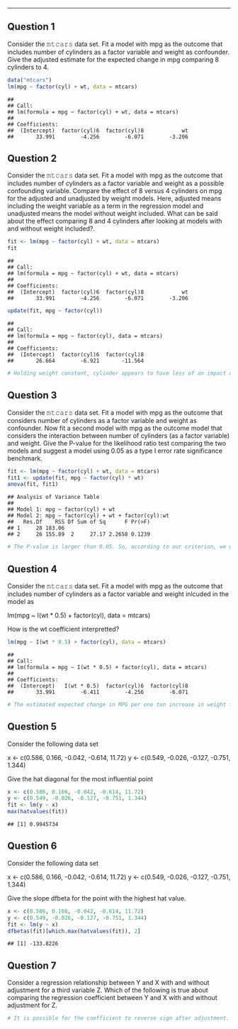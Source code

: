------------------------------------------------------------------------

Question 1
----------

Consider the 𝚖𝚝𝚌𝚊𝚛𝚜 data set. Fit a model with mpg as the outcome that includes number of cylinders as a factor variable and weight as confounder. Give the adjusted estimate for the expected change in mpg comparing 8 cylinders to 4.

``` r
data("mtcars")
lm(mpg ~ factor(cyl) + wt, data = mtcars)
```

    ## 
    ## Call:
    ## lm(formula = mpg ~ factor(cyl) + wt, data = mtcars)
    ## 
    ## Coefficients:
    ##  (Intercept)  factor(cyl)6  factor(cyl)8            wt  
    ##       33.991        -4.256        -6.071        -3.206

Question 2
----------

Consider the 𝚖𝚝𝚌𝚊𝚛𝚜 data set. Fit a model with mpg as the outcome that includes number of cylinders as a factor variable and weight as a possible confounding variable. Compare the effect of 8 versus 4 cylinders on mpg for the adjusted and unadjusted by weight models. Here, adjusted means including the weight variable as a term in the regression model and unadjusted means the model without weight included. What can be said about the effect comparing 8 and 4 cylinders after looking at models with and without weight included?.

``` r
fit <- lm(mpg ~ factor(cyl) + wt, data = mtcars)
fit
```

    ## 
    ## Call:
    ## lm(formula = mpg ~ factor(cyl) + wt, data = mtcars)
    ## 
    ## Coefficients:
    ##  (Intercept)  factor(cyl)6  factor(cyl)8            wt  
    ##       33.991        -4.256        -6.071        -3.206

``` r
update(fit, mpg ~ factor(cyl))
```

    ## 
    ## Call:
    ## lm(formula = mpg ~ factor(cyl), data = mtcars)
    ## 
    ## Coefficients:
    ##  (Intercept)  factor(cyl)6  factor(cyl)8  
    ##       26.664        -6.921       -11.564

``` r
# Holding weight constant, cylinder appears to have less of an impact on mpg than if weight is disregarded.
```

Question 3
----------

Consider the 𝚖𝚝𝚌𝚊𝚛𝚜 data set. Fit a model with mpg as the outcome that considers number of cylinders as a factor variable and weight as confounder. Now fit a second model with mpg as the outcome model that considers the interaction between number of cylinders (as a factor variable) and weight. Give the P-value for the likelihood ratio test comparing the two models and suggest a model using 0.05 as a type I error rate significance benchmark.

``` r
fit <- lm(mpg ~ factor(cyl) + wt, data = mtcars)
fit1 <- update(fit, mpg ~ factor(cyl) * wt)
anova(fit, fit1)
```

    ## Analysis of Variance Table
    ## 
    ## Model 1: mpg ~ factor(cyl) + wt
    ## Model 2: mpg ~ factor(cyl) + wt + factor(cyl):wt
    ##   Res.Df    RSS Df Sum of Sq      F Pr(>F)
    ## 1     28 183.06                           
    ## 2     26 155.89  2     27.17 2.2658 0.1239

``` r
# The P-value is larger than 0.05. So, according to our criterion, we would fail to reject, which suggests that the interaction terms may not be necessary.
```

Question 4
----------

Consider the 𝚖𝚝𝚌𝚊𝚛𝚜 data set. Fit a model with mpg as the outcome that includes number of cylinders as a factor variable and weight inlcuded in the model as

lm(mpg ~ I(wt \* 0.5) + factor(cyl), data = mtcars)

How is the wt coefficient interpretted?

``` r
lm(mpg ~ I(wt * 0.5) + factor(cyl), data = mtcars)
```

    ## 
    ## Call:
    ## lm(formula = mpg ~ I(wt * 0.5) + factor(cyl), data = mtcars)
    ## 
    ## Coefficients:
    ##  (Intercept)   I(wt * 0.5)  factor(cyl)6  factor(cyl)8  
    ##       33.991        -6.411        -4.256        -6.071

``` r
# The estimated expected change in MPG per one ton increase in weight for a specific number of cylinders (4, 6, 8).
```

Question 5
----------

Consider the following data set

x &lt;- c(0.586, 0.166, -0.042, -0.614, 11.72) y &lt;- c(0.549, -0.026, -0.127, -0.751, 1.344)

Give the hat diagonal for the most influential point

``` r
x <- c(0.586, 0.166, -0.042, -0.614, 11.72)
y <- c(0.549, -0.026, -0.127, -0.751, 1.344)
fit <- lm(y ~ x)
max(hatvalues(fit))
```

    ## [1] 0.9945734

Question 6
----------

Consider the following data set

x &lt;- c(0.586, 0.166, -0.042, -0.614, 11.72) y &lt;- c(0.549, -0.026, -0.127, -0.751, 1.344)

Give the slope dfbeta for the point with the highest hat value.

``` r
x <- c(0.586, 0.166, -0.042, -0.614, 11.72)
y <- c(0.549, -0.026, -0.127, -0.751, 1.344)
fit <- lm(y ~ x)
dfbetas(fit)[which.max(hatvalues(fit)), 2]
```

    ## [1] -133.8226

Question 7
----------

Consider a regression relationship between Y and X with and without adjustment for a third variable Z. Which of the following is true about comparing the regression coefficient between Y and X with and without adjustment for Z.

``` r
# It is possible for the coefficient to reverse sign after adjustment. For example, it can be strongly significant and positive before adjustment and strongly significant and negative after adjustment.
```
